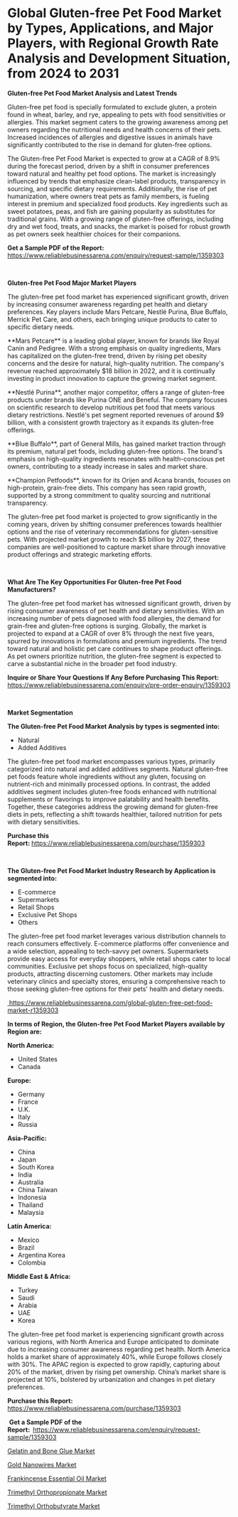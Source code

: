 <p><h1>Global Gluten-free Pet Food Market by Types, Applications, and Major Players, with Regional Growth Rate Analysis and Development Situation, from 2024 to 2031</h1></p><p><strong>Gluten-free Pet Food Market Analysis and Latest Trends</strong></p>
<p><p>Gluten-free pet food is specially formulated to exclude gluten, a protein found in wheat, barley, and rye, appealing to pets with food sensitivities or allergies. This market segment caters to the growing awareness among pet owners regarding the nutritional needs and health concerns of their pets. Increased incidences of allergies and digestive issues in animals have significantly contributed to the rise in demand for gluten-free options.</p><p>The Gluten-free Pet Food Market is expected to grow at a CAGR of 8.9% during the forecast period, driven by a shift in consumer preferences toward natural and healthy pet food options. The market is increasingly influenced by trends that emphasize clean-label products, transparency in sourcing, and specific dietary requirements. Additionally, the rise of pet humanization, where owners treat pets as family members, is fueling interest in premium and specialized food products. Key ingredients such as sweet potatoes, peas, and fish are gaining popularity as substitutes for traditional grains. With a growing range of gluten-free offerings, including dry and wet food, treats, and snacks, the market is poised for robust growth as pet owners seek healthier choices for their companions.</p></p>
<p><strong>Get a Sample PDF of the Report:&nbsp;</strong> <a href="https://www.reliablebusinessarena.com/enquiry/request-sample/1359303">https://www.reliablebusinessarena.com/enquiry/request-sample/1359303</a></p>
<p>&nbsp;</p>
<p><strong>Gluten-free Pet Food Major Market Players</strong></p>
<p><p>The gluten-free pet food market has experienced significant growth, driven by increasing consumer awareness regarding pet health and dietary preferences. Key players include Mars Petcare, Nestlé Purina, Blue Buffalo, Merrick Pet Care, and others, each bringing unique products to cater to specific dietary needs.</p><p>**Mars Petcare** is a leading global player, known for brands like Royal Canin and Pedigree. With a strong emphasis on quality ingredients, Mars has capitalized on the gluten-free trend, driven by rising pet obesity concerns and the desire for natural, high-quality nutrition. The company's revenue reached approximately $18 billion in 2022, and it is continually investing in product innovation to capture the growing market segment.</p><p>**Nestlé Purina**, another major competitor, offers a range of gluten-free products under brands like Purina ONE and Beneful. The company focuses on scientific research to develop nutritious pet food that meets various dietary restrictions. Nestlé's pet segment reported revenues of around $9 billion, with a consistent growth trajectory as it expands its gluten-free offerings.</p><p>**Blue Buffalo**, part of General Mills, has gained market traction through its premium, natural pet foods, including gluten-free options. The brand's emphasis on high-quality ingredients resonates with health-conscious pet owners, contributing to a steady increase in sales and market share.</p><p>**Champion Petfoods**, known for its Orijen and Acana brands, focuses on high-protein, grain-free diets. This company has seen rapid growth, supported by a strong commitment to quality sourcing and nutritional transparency.</p><p>The gluten-free pet food market is projected to grow significantly in the coming years, driven by shifting consumer preferences towards healthier options and the rise of veterinary recommendations for gluten-sensitive pets. With projected market growth to reach $5 billion by 2027, these companies are well-positioned to capture market share through innovative product offerings and strategic marketing efforts.</p></p>
<p>&nbsp;</p>
<p><strong>What Are The Key Opportunities For Gluten-free Pet Food Manufacturers?</strong></p>
<p><p>The gluten-free pet food market has witnessed significant growth, driven by rising consumer awareness of pet health and dietary sensitivities. With an increasing number of pets diagnosed with food allergies, the demand for grain-free and gluten-free options is surging. Globally, the market is projected to expand at a CAGR of over 8% through the next five years, spurred by innovations in formulations and premium ingredients. The trend toward natural and holistic pet care continues to shape product offerings. As pet owners prioritize nutrition, the gluten-free segment is expected to carve a substantial niche in the broader pet food industry.</p></p>
<p><strong>Inquire or Share Your Questions If Any Before Purchasing This Report:</strong> <a href="https://www.reliablebusinessarena.com/enquiry/pre-order-enquiry/1359303">https://www.reliablebusinessarena.com/enquiry/pre-order-enquiry/1359303</a></p>
<p>&nbsp;</p>
<p><strong>Market Segmentation</strong></p>
<p><strong>The Gluten-free Pet Food Market Analysis by types is segmented into:</strong></p>
<p><ul><li>Natural</li><li>Added Additives</li></ul></p>
<p><p>The gluten-free pet food market encompasses various types, primarily categorized into natural and added additives segments. Natural gluten-free pet foods feature whole ingredients without any gluten, focusing on nutrient-rich and minimally processed options. In contrast, the added additives segment includes gluten-free foods enhanced with nutritional supplements or flavorings to improve palatability and health benefits. Together, these categories address the growing demand for gluten-free diets in pets, reflecting a shift towards healthier, tailored nutrition for pets with dietary sensitivities.</p></p>
<p><strong>Purchase this Report:&nbsp;</strong><a href="https://www.reliablebusinessarena.com/purchase/1359303">https://www.reliablebusinessarena.com/purchase/1359303</a></p>
<p>&nbsp;</p>
<p><strong>The Gluten-free Pet Food Market Industry Research by Application is segmented into:</strong></p>
<p><ul><li>E-commerce</li><li>Supermarkets</li><li>Retail Shops</li><li>Exclusive Pet Shops</li><li>Others</li></ul></p>
<p><p>The gluten-free pet food market leverages various distribution channels to reach consumers effectively. E-commerce platforms offer convenience and a wide selection, appealing to tech-savvy pet owners. Supermarkets provide easy access for everyday shoppers, while retail shops cater to local communities. Exclusive pet shops focus on specialized, high-quality products, attracting discerning customers. Other markets may include veterinary clinics and specialty stores, ensuring a comprehensive reach to those seeking gluten-free options for their pets' health and dietary needs.</p></p>
<p><a href="https://www.reliablebusinessarena.com/global-gluten-free-pet-food-market-r1359303">&nbsp;https://www.reliablebusinessarena.com/global-gluten-free-pet-food-market-r1359303</a></p>
<p><strong>In terms of Region, the Gluten-free Pet Food Market Players available by Region are:</strong></p>
<p>
    <p> <strong> North America: </strong>
        <ul>
            <li>United States</li>
            <li>Canada</li>
        </ul>
        </p> 
    <p> <strong> Europe: </strong>
        <ul>
            <li>Germany</li>
            <li>France</li>
            <li>U.K.</li>
            <li>Italy</li>
            <li>Russia</li>
        </ul>
        </p> 
    <p> <strong> Asia-Pacific: </strong>
        <ul>
            <li>China</li>
            <li>Japan</li>
            <li>South Korea</li>
            <li>India</li>
            <li>Australia</li>
            <li>China Taiwan</li>
            <li>Indonesia</li>
            <li>Thailand</li>
            <li>Malaysia</li>
        </ul>
        </p> 
    <p> <strong> Latin America: </strong>
        <ul>
            <li>Mexico</li>
            <li>Brazil</li>
            <li>Argentina Korea</li>
            <li>Colombia</li>
        </ul>
        </p> 
    <p> <strong> Middle East & Africa: </strong>
        <ul>
            <li>Turkey</li>
            <li>Saudi</li>
            <li>Arabia</li>
            <li>UAE</li>
            <li>Korea</li>
        </ul>
    </p>
    </p>
<p><p>The gluten-free pet food market is experiencing significant growth across various regions, with North America and Europe anticipated to dominate due to increasing consumer awareness regarding pet health. North America holds a market share of approximately 40%, while Europe follows closely with 30%. The APAC region is expected to grow rapidly, capturing about 20% of the market, driven by rising pet ownership. China’s market share is projected at 10%, bolstered by urbanization and changes in pet dietary preferences.</p></p>
<p><strong>Purchase this Report: </strong><a href="https://www.reliablebusinessarena.com/purchase/1359303">https://www.reliablebusinessarena.com/purchase/1359303</a></p>
<p>&nbsp;<strong>Get a Sample PDF of the Report:&nbsp;&nbsp;</strong><a href="https://www.reliablebusinessarena.com/enquiry/request-sample/1359303">https://www.reliablebusinessarena.com/enquiry/request-sample/1359303</a></p>
<p><strong></strong></p>
<p><p><a href="https://github.com/gulaimolin/Market-Research-Report-List-6/blob/main/gelatin-and-bone-glue-market.md">Gelatin and Bone Glue Market</a></p><p><a href="https://issuu.com/reportprime-2/docs/gold-nanowires-market-size-2030.ppt_3b9cc2143ca0fc">Gold Nanowires Market</a></p><p><a href="https://issuu.com/reportprime-2/docs/frankincense-essential-oil-market-s_6d4bc2bd76c537">Frankincense Essential Oil Market</a></p><p><a href="https://www.linkedin.com/pulse/insights-trimethyl-orthopropionate-market-size-which-expanding-jhjhc?trackingId=dW0j8EFhS06dfgDohX8N7w%3D%3D">Trimethyl Orthopropionate Market</a></p><p><a href="https://www.linkedin.com/pulse/trimethyl-orthobutyrate-industry-analysis-report-its-market-zsldc?trackingId=u3QoGYfiTyibIHFx9WR6Jg%3D%3D">Trimethyl Orthobutyrate Market</a></p></p>
